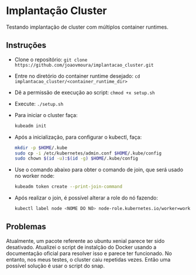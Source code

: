 # Implantação Cluster

Testando implantação de cluster com múltiplos container runtimes.


## Instruções

- Clone o repositório:
    `git clone https://github.com/joaovmoura/implantacao_cluster.git`
- Entre no diretório do container runtime desejado:
    `cd implantacao_cluster/<container_runtime_dir>`
- Dê a permissão de execução ao script:
    `chmod +x setup.sh`
- Execute:
    `./setup.sh`

- Para iniciar o cluster faça:
    ```bash
    kubeadm init
    ```
- Após a inicialização, para configurar o kubectl, faça:
    ```bash
    mkdir -p $HOME/.kube
    sudo cp -i /etc/kubernetes/admin.conf $HOME/.kube/config
    sudo chown $(id -u):$(id -g) $HOME/.kube/config
    ```
- Use o comando abaixo para obter o comando de join, que será usado no worker node:
    ```bash
    kubeadm token create --print-join-command
    ```
- Após realizar o join, é possível alterar a role do nó fazendo:
    ```bash
    kubectl label node <NOME DO NÓ> node-role.kubernetes.io/worker=worker
    ```
## Problemas
Atualmente, um pacote referente ao ubuntu xenial parece ter sido desativado. Atualizei o script de instalção do Docker usando a documentação oficial para resolver isso e parece ter funcionado. No entanto, nos meus testes, o cluster caiu repetidas vezes. Então uma possível solução é usar o script do snap.
